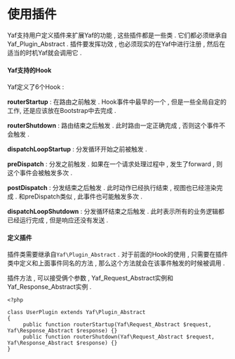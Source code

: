 # 使用插件

Yaf支持用户定义插件来扩展Yaf的功能 , 这些插件都是一些类 . 它们都必须继承自Yaf\_Plugin\_Abstract . 插件要发挥功效 , 也必须现实的在Yaf中进行注册 , 然后在适当的时机Yaf就会调用它 .

#### Yaf支持的Hook

Yaf定义了6个Hook :

**routerStartup** : 在路由之前触发 . Hook事件中最早的一个 , 但是一些全局自定的工作, 还是应该放在Bootstrap中去完成 .

**routerShutdown** : 路由结束之后触发 . 此时路由一定正确完成 , 否则这个事件不会触发 .

**dispatchLoopStartup** : 分发循环开始之前被触发 .

**preDispatch** : 分发之前触发 . 如果在一个请求处理过程中 , 发生了forward , 则这个事件会被触发多次 .

**postDispatch** : 分发结束之后触发 . 此时动作已经执行结束 , 视图也已经渲染完成 . 和preDispatch类似 , 此事件也可能触发多次 .

**dispatchLoopShutdown** : 分发循环结束之后触发 . 此时表示所有的业务逻辑都已经运行完成 , 但是响应还没有发送 .

#### 定义插件

插件类需要继承自`Yaf\Plugin_Abstract` . 对于前面的Hook的使用 , 只需要在插件类中定义和上面事件同名的方法 , 那么这个方法就会在该事件触发的时候被调用 .

插件方法 , 可以接受俩个参数 , Yaf\_Request\_Abstract实例和Yaf\_Response\_Abstract实例 . 

```
<?php

class UserPlugin extends Yaf\Plugin_Abstract
{
     public function routerStartup(Yaf\Request_Abstract $request, Yaf\Response_Abstract $response) {}
     public function routerShutdown(Yaf\Request_Abstract $request, Yaf\Response_Abstract $response) {}
}
```



